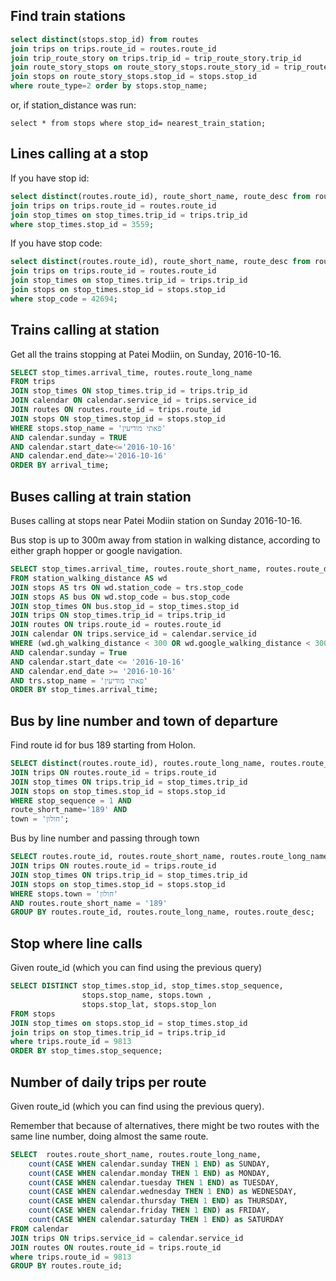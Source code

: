 ## Find train stations

```sql
select distinct(stops.stop_id) from routes
join trips on trips.route_id = routes.route_id
join trip_route_story on trips.trip_id = trip_route_story.trip_id
join route_story_stops on route_story_stops.route_story_id = trip_route_story.route_story_id
join stops on route_story_stops.stop_id = stops.stop_id
where route_type=2 order by stops.stop_name;
```

or, if station_distance was run:

`select * from stops where stop_id= nearest_train_station;`

## Lines calling at a stop 

If you have stop id:

```SQL
select distinct(routes.route_id), route_short_name, route_desc from routes 
join trips on trips.route_id = routes.route_id
join stop_times on stop_times.trip_id = trips.trip_id
where stop_times.stop_id = 3559;
```

If you have stop code:

```SQL
select distinct(routes.route_id), route_short_name, route_desc from routes 
join trips on trips.route_id = routes.route_id
join stop_times on stop_times.trip_id = trips.trip_id
join stops on stop_times.stop_id = stops.stop_id
where stop_code = 42694;
```

## Trains calling at station

Get all the trains stopping at Patei Modiin, on Sunday, 2016-10-16. 

```sql
SELECT stop_times.arrival_time, routes.route_long_name 
FROM trips
JOIN stop_times ON stop_times.trip_id = trips.trip_id
JOIN calendar ON calendar.service_id = trips.service_id
JOIN routes ON routes.route_id = trips.route_id
JOIN stops ON stop_times.stop_id = stops.stop_id
WHERE stops.stop_name = 'פאתי מודיעין' 
AND calendar.sunday = TRUE
AND calendar.start_date<='2016-10-16' 
AND calendar.end_date>='2016-10-16'
ORDER BY arrival_time;
```

## Buses calling at train station

Buses calling at stops near Patei Modiin station on Sunday 2016-10-16.

Bus stop is up to 300m away from station in walking distance, according to either graph hopper or google navigation.

```sql
SELECT stop_times.arrival_time, routes.route_short_name, routes.route_desc
FROM station_walking_distance AS wd
JOIN stops AS trs ON wd.station_code = trs.stop_code
JOIN stops AS bus ON wd.stop_code = bus.stop_code
JOIN stop_times ON bus.stop_id = stop_times.stop_id
JOIN trips ON stop_times.trip_id = trips.trip_id
JOIN routes ON trips.route_id = routes.route_id
JOIN calendar ON trips.service_id = calendar.service_id
WHERE (wd.gh_walking_distance < 300 OR wd.google_walking_distance < 300)
AND calendar.sunday = True
AND calendar.start_date <= '2016-10-16'
AND calendar.end_date >= '2016-10-16'
AND trs.stop_name = 'פאתי מודיעין'
ORDER BY stop_times.arrival_time;
```
## Bus by line number and town of departure

Find route id for bus 189 starting from Holon. 

```sql
SELECT distinct(routes.route_id), routes.route_long_name, routes.route_desc FROM routes
JOIN trips ON routes.route_id = trips.route_id
JOIN stop_times ON trips.trip_id = stop_times.trip_id
JOIN stops on stop_times.stop_id = stops.stop_id
WHERE stop_sequence = 1 AND
route_short_name='189' AND
town = 'חולון';
```

Bus by line number and passing through town

```sql
SELECT routes.route_id, routes.route_short_name, routes.route_long_name, routes.route_desc FROM routes
JOIN trips ON routes.route_id = trips.route_id
JOIN stop_times ON trips.trip_id = stop_times.trip_id
JOIN stops on stop_times.stop_id = stops.stop_id
WHERE stops.town = 'חולון' 
AND routes.route_short_name = '189'
GROUP BY routes.route_id, routes.route_long_name, routes.route_desc;
```

## Stop where line calls

Given route_id (which you can find using the previous query)

```sql
SELECT DISTINCT stop_times.stop_id, stop_times.stop_sequence, 
                stops.stop_name, stops.town ,
                stops.stop_lat, stops.stop_lon
FROM stops
JOIN stop_times on stops.stop_id = stop_times.stop_id
join trips on stop_times.trip_id = trips.trip_id
where trips.route_id = 9813
ORDER BY stop_times.stop_sequence;
```
## Number of daily trips per route

Given route_id (which you can find using the previous query).

Remember that because of alternatives, there might be two routes with the same line number, doing almost the same route.

```sql
SELECT  routes.route_short_name, routes.route_long_name, 
	count(CASE WHEN calendar.sunday THEN 1 END) as SUNDAY,
	count(CASE WHEN calendar.monday THEN 1 END) as MONDAY,
	count(CASE WHEN calendar.tuesday THEN 1 END) as TUESDAY,
    count(CASE WHEN calendar.wednesday THEN 1 END) as WEDNESDAY,
    count(CASE WHEN calendar.thursday THEN 1 END) as THURSDAY,
    count(CASE WHEN calendar.friday THEN 1 END) as FRIDAY,
    count(CASE WHEN calendar.saturday THEN 1 END) as SATURDAY
FROM calendar
JOIN trips ON trips.service_id = calendar.service_id
JOIN routes ON routes.route_id = trips.route_id
where trips.route_id = 9813
GROUP BY routes.route_id;
```



